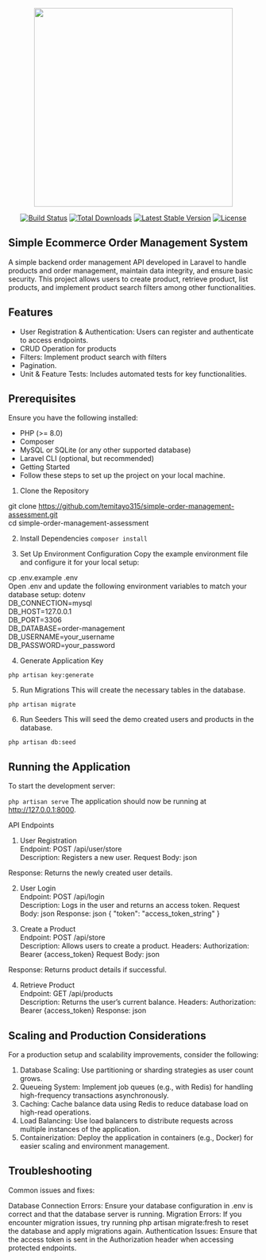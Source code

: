 <p align="center"><a href="https://laravel.com" target="_blank"><img src="https://raw.githubusercontent.com/laravel/art/master/logo-lockup/5%20SVG/2%20CMYK/1%20Full%20Color/laravel-logolockup-cmyk-red.svg" width="400"></a></p>

<p align="center">
<a href="https://travis-ci.org/laravel/framework"><img src="https://travis-ci.org/laravel/framework.svg" alt="Build Status"></a>
<a href="https://packagist.org/packages/laravel/framework"><img src="https://img.shields.io/packagist/dt/laravel/framework" alt="Total Downloads"></a>
<a href="https://packagist.org/packages/laravel/framework"><img src="https://img.shields.io/packagist/v/laravel/framework" alt="Latest Stable Version"></a>
<a href="https://packagist.org/packages/laravel/framework"><img src="https://img.shields.io/packagist/l/laravel/framework" alt="License"></a>
</p>

## Simple Ecommerce Order Management System

<p>A simple backend order management API developed in Laravel to handle products and order management, maintain data integrity, and ensure basic security. This project allows users to create product, retrieve product, list products, and implement product search filters among other functionalities.</p>

## Features
<ul>
<li>User Registration & Authentication: Users can register and authenticate to access endpoints.</li>
<li>CRUD Operation for products</li>
<li>Filters: Implement product search with filters</li>
<li>Pagination.</li>
<li>Unit & Feature Tests: Includes automated tests for key functionalities.</li>
</ul>

## Prerequisites
Ensure you have the following installed:
<ul>
<li>PHP (>= 8.0)</li>
<li>Composer</li>
<li>MySQL or SQLite (or any other supported database)</li>
<li>Laravel CLI (optional, but recommended)</li>
<li>Getting Started</li>
<li>Follow these steps to set up the project on your local machine.</li>
</ul>

1. Clone the Repository<br/>

git clone https://github.com/temitayo315/simple-order-management-assessment.git<br/>
cd simple-order-management-assessment

2. Install Dependencies
`composer install`

3. Set Up Environment Configuration
Copy the example environment file and configure it for your local setup:

cp .env.example .env<br/>
Open .env and update the following environment variables to match your database setup:
dotenv
<br/>
DB_CONNECTION=mysql<br/>
DB_HOST=127.0.0.1<br/>
DB_PORT=3306<br/>
DB_DATABASE=order-management<br/>
DB_USERNAME=your_username<br/>
DB_PASSWORD=your_password<br/>

4. Generate Application Key

`php artisan key:generate`

5. Run Migrations
This will create the necessary tables in the database.

`php artisan migrate`

6. Run Seeders
This will seed the demo created users and products in the database.

`php artisan db:seed`
## Running the Application
To start the development server:

`php artisan serve`
The application should now be running at http://127.0.0.1:8000.

API Endpoints
1. User Registration<br/>
Endpoint: POST /api/user/store<br/>
Description: Registers a new user.
Request Body:
json

Response: Returns the newly created user details.<br/>

2. User Login<br/>
Endpoint: POST /api/login<br/>
Description: Logs in the user and returns an access token.
Request Body:
json
Response:
json
{
  "token": "access_token_string"
}<br/>

3. Create a Product<br/>
Endpoint: POST /api/store<br/>
Description: Allows users to create a product.
Headers: Authorization: Bearer {access_token}
Request Body:
json


Response: Returns product details if successful.<br/>

4. Retrieve Product<br/>
Endpoint: GET /api/products<br/>
Description: Returns the user’s current balance.
Headers: Authorization: Bearer {access_token}
Response:
json

## Scaling and Production Considerations
For a production setup and scalability improvements, consider the following:
<ol>
<li>Database Scaling: Use partitioning or sharding strategies as user count grows.</li>
<li>Queueing System: Implement job queues (e.g., with Redis) for handling high-frequency transactions asynchronously.</li>
<li>Caching: Cache balance data using Redis to reduce database load on high-read operations.</li>
<li>Load Balancing: Use load balancers to distribute requests across multiple instances of the application.</li>
<li>Containerization: Deploy the application in containers (e.g., Docker) for easier scaling and environment management.</li>
</ol>

## Troubleshooting
Common issues and fixes:

Database Connection Errors: Ensure your database configuration in .env is correct and that the database server is running.
Migration Errors: If you encounter migration issues, try running php artisan migrate:fresh to reset the database and apply migrations again.
Authentication Issues: Ensure that the access token is sent in the Authorization header when accessing protected endpoints.